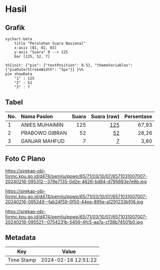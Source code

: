 # Hasil

## Grafik

```mermaid
xychart-beta
    title "Perolehan Suara Nasional"
    x-axis [01, 02, 03]
    y-axis "Suara" 0 --> 125
    bar [125, 52, 7]
```

```mermaid
%%{init: {"pie": {"textPosition": 0.5}, "themeVariables": {"pieOuterStrokeWidth": "5px"}} }%%
pie showData
    "1" : 125
    "2" : 52
    "3" : 7
```

## Tabel

| No. | Nama Paslon    | Suara | Suara (raw) | Persentase |
|:--- |:-------------- | -----:| -----------:| ----------:|
| 1   | ANIES MUHAIMIN | 125   | [125][p-1]  | 67,93      |
| 2   | PRABOWO GIBRAN | 52    | [52][p-2]   | 28,26      |
| 3   | GANJAR MAHFUD  | 7     | [7][p-3]    | 3,80       |


[p-1]: https://github.com/gigit-pemilu/pemilu-2024/blob/main/pilpres/hitung-suara/sub/65-kalimantan-utara/sub/71-kota-tarakan/sub/03-tarakan-timur/sub/1007-mamburungan-timur/sub/007-tps/sub/paslon-1.txt
[p-2]: https://github.com/gigit-pemilu/pemilu-2024/blob/main/pilpres/hitung-suara/sub/65-kalimantan-utara/sub/71-kota-tarakan/sub/03-tarakan-timur/sub/1007-mamburungan-timur/sub/007-tps/sub/paslon-2.txt
[p-3]: https://github.com/gigit-pemilu/pemilu-2024/blob/main/pilpres/hitung-suara/sub/65-kalimantan-utara/sub/71-kota-tarakan/sub/03-tarakan-timur/sub/1007-mamburungan-timur/sub/007-tps/sub/paslon-3.txt

## Foto C Plano

https://sirekap-obj-formc.kpu.go.id/d474/pemilu/ppwp/65/71/03/10/07/6571031007007-20240216-095312--379e7135-0d2e-4626-bd84-d795683e7e8b.jpg

https://sirekap-obj-formc.kpu.go.id/d474/pemilu/ppwp/65/71/03/10/07/6571031007007-20240216-095349--fab24f59-0f50-44ee-895e-a1291233bf06.jpg

https://sirekap-obj-formc.kpu.go.id/d474/pemilu/ppwp/65/71/03/10/07/6571031007007-20240216-095521--0754231b-5456-4fc5-aa7a-cf38b74501b0.jpg


## Metadata

| Key        | Value               |
| ---------- | ------------------- |
| Time Stamp | 2024-02-16 12:51:22 |



